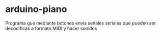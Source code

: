 # arduino-piano
Programa que mediante botones envía señales seriales que pueden ser decodificas a formato MIDI y hacer sonidos
